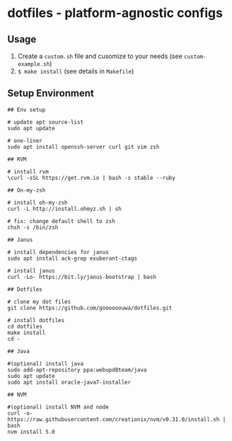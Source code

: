 dotfiles - platform-agnostic configs
========

## Usage

1. Create a `custom.sh` file and cusomize to your needs (see `custom-example.sh`)
2. `$ make install` (see details in `Makefile`)

## Setup Environment
```
## Env setup

# update apt source-list
sudo apt update

# one-liner
sudo apt install openssh-server curl git vim zsh

## RVM

# install rvm
\curl -sSL https://get.rvm.io | bash -s stable --ruby

## On-my-zsh

# install oh-my-zsh
curl -L http://install.ohmyz.sh | sh

# fix: change default shell to zsh
chsh -s /bin/zsh

## Janus

# install dependencies for janus
sudo apt install ack-grep exuberant-ctags

# install janus
curl -Lo- https://bit.ly/janus-bootstrap | bash

## Dotfiles

# clone my dot files
git clone https://github.com/goooooouwa/dotfiles.git

# install dotfiles
cd dotfiles
make install
cd -

## Java

#(optional) install java
sudo add-apt-repository ppa:webupd8team/java
sudo apt update
sudo apt install oracle-java7-installer

## NVM

#(optional) install NVM and node
curl -o- https://raw.githubusercontent.com/creationix/nvm/v0.31.0/install.sh | bash
nvm install 5.0
```
